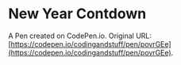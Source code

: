 # New Year Contdown

A Pen created on CodePen.io. Original URL: [https://codepen.io/codingandstuff/pen/povrGEe](https://codepen.io/codingandstuff/pen/povrGEe).

